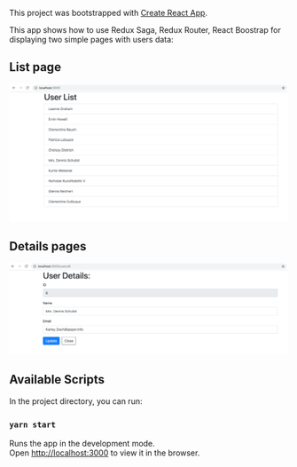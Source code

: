 This project was bootstrapped with [Create React App](https://github.com/facebook/create-react-app).

This app shows how to use Redux Saga, Redux Router, React Boostrap for displaying two simple pages with users data:
## List page

<img src="docs/Screenshot_list_page.png" width="800">

## Details pages

<img src="docs/Screenshot_details_page.png" width="800">

## Available Scripts

In the project directory, you can run:

### `yarn start`

Runs the app in the development mode.<br />
Open [http://localhost:3000](http://localhost:3000) to view it in the browser.
